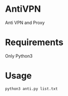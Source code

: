 # AntiVPN
Anti VPN and Proxy

# Requirements
Only Python3

# Usage
```
python3 anti.py list.txt
```
